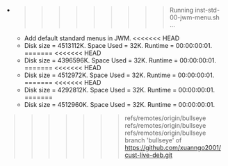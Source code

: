 * >>>>>>>>> Running inst-std-00-jwm-menu.sh ...
  * Add default standard menus in JWM.
<<<<<<< HEAD
  * Disk size = 4513112K. Space Used = 32K. Runtime = 00:00:00:01.
=======
<<<<<<< HEAD
  * Disk size = 4396596K. Space Used = 32K. Runtime = 00:00:00:01.
=======
<<<<<<< HEAD
  * Disk size = 4512972K. Space Used = 32K. Runtime = 00:00:00:01.
=======
<<<<<<< HEAD
  * Disk size = 4292812K. Space Used = 32K. Runtime = 00:00:00:01.
=======
  * Disk size = 4512960K. Space Used = 32K. Runtime = 00:00:00:01.
>>>>>>> refs/remotes/origin/bullseye
>>>>>>> refs/remotes/origin/bullseye
>>>>>>> refs/remotes/origin/bullseye
>>>>>>> branch 'bullseye' of https://github.com/xuanngo2001/cust-live-deb.git
